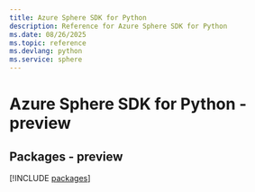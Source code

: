 ```yaml
---
title: Azure Sphere SDK for Python
description: Reference for Azure Sphere SDK for Python
ms.date: 08/26/2025
ms.topic: reference
ms.devlang: python
ms.service: sphere
---
```

# Azure Sphere SDK for Python - preview
## Packages - preview
[!INCLUDE [packages](sphere-index.md)]